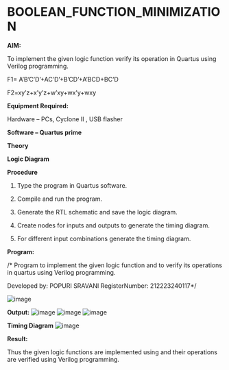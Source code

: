 # BOOLEAN_FUNCTION_MINIMIZATION

**AIM:**

To implement the given logic function verify its operation in Quartus using Verilog programming.

F1= A’B’C’D’+AC’D’+B’CD’+A’BCD+BC’D 

F2=xy’z+x’y’z+w’xy+wx’y+wxy  

**Equipment Required:**

Hardware – PCs, Cyclone II , USB flasher

**Software – Quartus prime**

**Theory**

**Logic Diagram**

**Procedure**

1.	Type the program in Quartus software.

2.	Compile and run the program.

3.	Generate the RTL schematic and save the logic diagram.

4.	Create nodes for inputs and outputs to generate the timing diagram.

5.	For different input combinations generate the timing diagram.


**Program:**

/* Program to implement the given logic function and to verify its operations in quartus using Verilog programming. 

Developed by:  POPURI SRAVANI RegisterNumber: 212223240117*/

![image](https://github.com/sravanipopuri2006/BOOLEAN_FUNCTION_MINIMIZATION/assets/139778301/19bf3e5e-0a89-42b4-8122-83b1a128241b)




**Output:**
![image](https://github.com/sravanipopuri2006/BOOLEAN_FUNCTION_MINIMIZATION/assets/139778301/e1def1a0-3e7a-4d7b-ab9f-9e1317e374ae)
![image](https://github.com/sravanipopuri2006/BOOLEAN_FUNCTION_MINIMIZATION/assets/139778301/9b9adeed-0eb4-46c2-a4c7-e12b0f9f7657)
![image](https://github.com/sravanipopuri2006/BOOLEAN_FUNCTION_MINIMIZATION/assets/139778301/d6597557-88ef-4a1d-856d-69a1f1242ae9)






**Timing Diagram**
![image](https://github.com/sravanipopuri2006/BOOLEAN_FUNCTION_MINIMIZATION/assets/139778301/cd02ac90-fcbd-4779-a19e-8edc83929af9)


**Result:**

Thus the given logic functions are implemented using and their operations are verified using Verilog programming.


